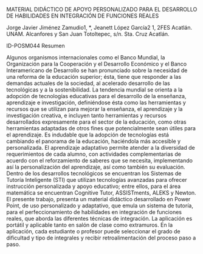 MATERIAL DIDÁCTICO DE APOYO PERSONALIZADO PARA EL DESARROLLO DE HABILIDADES EN INTEGRACIÓN DE FUNCIONES REALES

Jorge Javier Jiménez Zamudio1, *,  Jeanett López García2 
1, 2FES Acatlán. UNAM. Alcanfores y San Juan Totoltepec, s/n. Sta. Cruz Acatlán.

ID-POSM044
Resumen

Algunos organismos internacionales como el Banco Mundial, la Organización para la Cooperación y el Desarrollo Económico y el Banco Interamericano de Desarrollo se han pronunciado sobre la necesidad de una reforma de la educación superior; ésta, tiene que responder a las demandas actuales de la sociedad, al acelerado desarrollo de las tecnológicas y a la sostenibilidad. 
La tendencia mundial se orienta a la adopción de tecnologías educativas para el desarrollo de la enseñanza, aprendizaje e investigación, definiéndose ésta como las herramientas y recursos que se utilizan para mejorar la enseñanza, el aprendizaje y la investigación creativa, e incluyen tanto herramientas y recursos desarrollados expresamente para el sector de la educación, como otras herramientas adaptadas de otros fines que potencialmente sean útiles para el aprendizaje. 
Es indudable que la adopción de tecnologías está cambiando el panorama de la educación, haciéndola más accesible y personalizada. El aprendizaje adaptativo permite atender a la diversidad de requerimientos de cada alumno, con actividades complementarias de acuerdo con el reforzamiento de saberes que se necesita, implementando así la personalización del aprendizaje, así como también su evaluación. 
Dentro de los desarrollos tecnológicos se encuentran los Sistemas de Tutoría Inteligente (STI) que utilizan tecnologías avanzadas para ofrecer instrucción personalizada y apoyo educativo; entre ellos, para el área matemática se encuentran Cognitive Tutor, ASSISTments, ALEKS y Newton. 
El presente trabajo, presenta un material didáctico desarrollado en Power Point, de uso personalizado y adaptativo, que emula un sistema de tutoría, para el perfeccionamiento de habilidades en integración de funciones reales, que aborda las diferentes técnicas de integración. La aplicación es portátil y aplicable tanto en salón de clase como extramuros. En la aplicación, cada estudiante o profesor puede seleccionar el grado de dificultad y tipo de integrales y recibir retroalimentación del proceso paso a paso.

